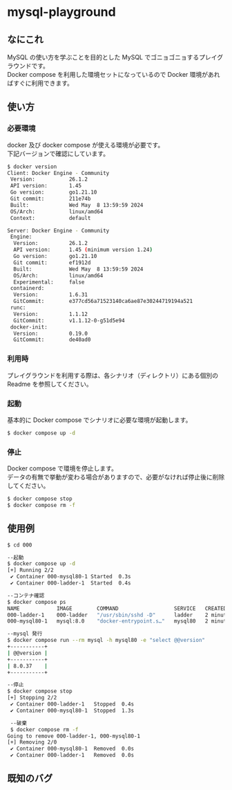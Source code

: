 # mysql-playground
## なにこれ
MySQL の使い方を学ぶことを目的とした MySQL でゴニョゴニョするプレイグラウンドです。  
Docker compose を利用した環境セットになっているので Docker 環境があればすぐに利用できます。  

## 使い方
### 必要環境
docker 及び docker compose が使える環境が必要です。  
下記バージョンで確認にしています。  

```sh
$ docker version
Client: Docker Engine - Community
 Version:           26.1.2
 API version:       1.45
 Go version:        go1.21.10
 Git commit:        211e74b
 Built:             Wed May  8 13:59:59 2024
 OS/Arch:           linux/amd64
 Context:           default

Server: Docker Engine - Community
 Engine:
  Version:          26.1.2
  API version:      1.45 (minimum version 1.24)
  Go version:       go1.21.10
  Git commit:       ef1912d
  Built:            Wed May  8 13:59:59 2024
  OS/Arch:          linux/amd64
  Experimental:     false
 containerd:
  Version:          1.6.31
  GitCommit:        e377cd56a71523140ca6ae87e30244719194a521
 runc:
  Version:          1.1.12
  GitCommit:        v1.1.12-0-g51d5e94
 docker-init:
  Version:          0.19.0
  GitCommit:        de40ad0
  ```

### 利用時
プレイグラウンドを利用する際は、各シナリオ（ディレクトリ）にある個別の Readme を参照してください。

### 起動
基本的に Docker compose でシナリオに必要な環境が起動します。  
```sh
$ docker compose up -d
```

### 停止
Docker compose で環境を停止します。  
データの有無で挙動が変わる場合がありますので、必要がなければ停止後に削除してください。
```sh
$ docker compose stop
$ docker compose rm -f
```

## 使用例
```sh
$ cd 000

--起動
$ docker compose up -d
[+] Running 2/2
 ✔ Container 000-mysql80-1 Started  0.3s 
 ✔ Container 000-ladder-1  Started  0.4s

--コンテナ確認
$ docker compose ps
NAME            IMAGE        COMMAND                  SERVICE   CREATED         STATUS         PORTS
000-ladder-1    000-ladder   "/usr/sbin/sshd -D"      ladder    2 minutes ago   Up 2 minutes   0.0.0.0:32769->22/tcp, :::32769->22/tcp
000-mysql80-1   mysql:8.0    "docker-entrypoint.s…"   mysql80   2 minutes ago   Up 2 minutes   3306/tcp, 33060/tcp

--mysql 発行
$ docker compose run --rm mysql -h mysql80 -e "select @@version"
+-----------+
| @@version |
+-----------+
| 8.0.37    |
+-----------+

--停止
$ docker compose stop
[+] Stopping 2/2
 ✔ Container 000-ladder-1   Stopped  0.4s
 ✔ Container 000-mysql80-1  Stopped  1.3s

 --破棄
 $ docker compose rm -f
Going to remove 000-ladder-1, 000-mysql80-1
[+] Removing 2/0
 ✔ Container 000-mysql80-1  Removed  0.0s
 ✔ Container 000-ladder-1   Removed  0.0s
 ```

## 既知のバグ
